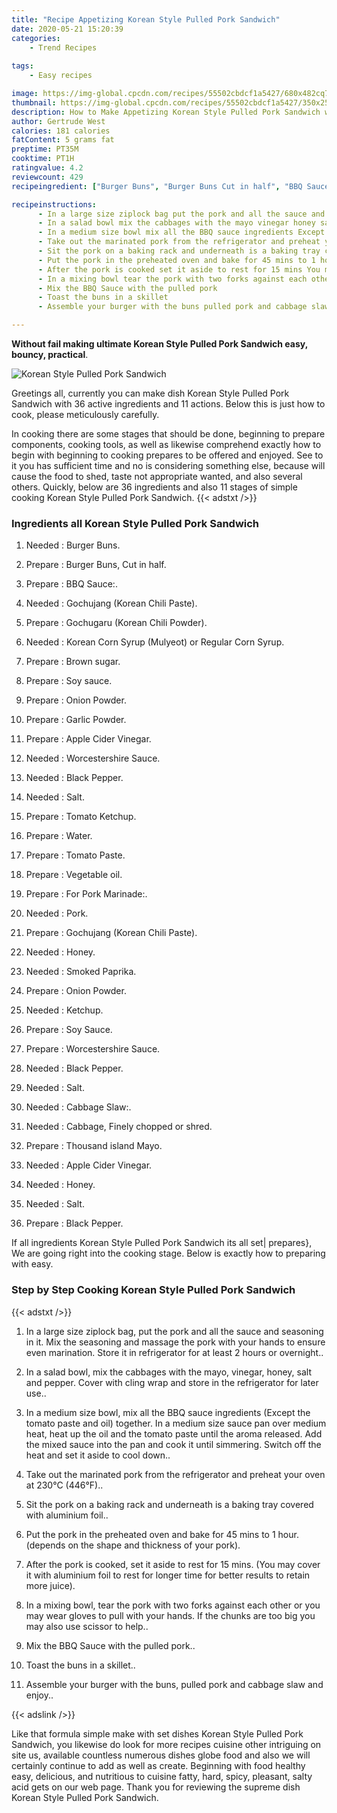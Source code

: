 ```yaml
---
title: "Recipe Appetizing Korean Style Pulled Pork Sandwich"
date: 2020-05-21 15:20:39
categories:
    - Trend Recipes
    
tags:
    - Easy recipes

image: https://img-global.cpcdn.com/recipes/55502cbdcf1a5427/680x482cq70/korean-style-pulled-pork-sandwich-recipe-main-photo.jpg
thumbnail: https://img-global.cpcdn.com/recipes/55502cbdcf1a5427/350x250cq70/korean-style-pulled-pork-sandwich-recipe-main-photo.jpg
description: How to Make Appetizing Korean Style Pulled Pork Sandwich with 36 ingredients and 11 stages of easy cooking.
author: Gertrude West
calories: 181 calories
fatContent: 5 grams fat
preptime: PT35M
cooktime: PT1H
ratingvalue: 4.2
reviewcount: 429
recipeingredient: ["Burger Buns", "Burger Buns Cut in half", "BBQ Sauce", "Gochujang Korean Chili Paste", "Gochugaru Korean Chili Powder", "Korean Corn Syrup Mulyeot or Regular Corn Syrup", "Brown sugar", "Soy sauce", "Onion Powder", "Garlic Powder", "Apple Cider Vinegar", "Worcestershire Sauce", "Black Pepper", "Salt", "Tomato Ketchup", "Water", "Tomato Paste", "Vegetable oil", "For Pork Marinade", "Pork", "Gochujang Korean Chili Paste", "Honey", "Smoked Paprika", "Onion Powder", "Ketchup", "Soy Sauce", "Worcestershire Sauce", "Black Pepper", "Salt", "Cabbage Slaw", "Cabbage Finely chopped or shred", "Thousand island Mayo", "Apple Cider Vinegar", "Honey", "Salt", "Black Pepper"]

recipeinstructions: 
      - In a large size ziplock bag put the pork and all the sauce and seasoning in it Mix the seasoning and massage the pork with your hands to ensure even marination Store it in refrigerator for at least 2 hours or overnight 
      - In a salad bowl mix the cabbages with the mayo vinegar honey salt and pepper Cover with cling wrap and store in the refrigerator for later use 
      - In a medium size bowl mix all the BBQ sauce ingredients Except the tomato paste and oil together In a medium size sauce pan over medium heat heat up the oil and the tomato paste until the aroma released Add the mixed sauce into the pan and cook it until simmering Switch off the heat and set it aside to cool down 
      - Take out the marinated pork from the refrigerator and preheat your oven at 230C 446F 
      - Sit the pork on a baking rack and underneath is a baking tray covered with aluminium foil 
      - Put the pork in the preheated oven and bake for 45 mins to 1 hour depends on the shape and thickness of your pork 
      - After the pork is cooked set it aside to rest for 15 mins You may cover it with aluminium foil to rest for longer time for better results to retain more juice 
      - In a mixing bowl tear the pork with two forks against each other or you may wear gloves to pull with your hands If the chunks are too big you may also use scissor to help 
      - Mix the BBQ Sauce with the pulled pork 
      - Toast the buns in a skillet 
      - Assemble your burger with the buns pulled pork and cabbage slaw and enjoy

---
```




**Without fail making ultimate Korean Style Pulled Pork Sandwich easy, bouncy, practical**. 


![Korean Style Pulled Pork Sandwich](https://img-global.cpcdn.com/recipes/55502cbdcf1a5427/680x482cq70/korean-style-pulled-pork-sandwich-recipe-main-photo.jpg "Korean Style Pulled Pork Sandwich")




Greetings all, currently you can make dish Korean Style Pulled Pork Sandwich with 36 active ingredients and 11 actions. Below this is just how to cook, please meticulously carefully.

In cooking there are some stages that should be done, beginning to prepare components, cooking tools, as well as likewise comprehend exactly how to begin with beginning to cooking prepares to be offered and enjoyed. See to it you has sufficient time and no is considering something else, because will cause the food to shed, taste not appropriate wanted, and also several others. Quickly, below are 36 ingredients and also 11 stages of simple cooking Korean Style Pulled Pork Sandwich.
{{< adstxt />}}

### Ingredients all Korean Style Pulled Pork Sandwich


1. Needed  : Burger Buns.

1. Prepare  : Burger Buns, Cut in half.

1. Prepare  : BBQ Sauce:.

1. Needed  : Gochujang (Korean Chili Paste).

1. Prepare  : Gochugaru (Korean Chili Powder).

1. Needed  : Korean Corn Syrup (Mulyeot) or Regular Corn Syrup.

1. Prepare  : Brown sugar.

1. Prepare  : Soy sauce.

1. Prepare  : Onion Powder.

1. Prepare  : Garlic Powder.

1. Prepare  : Apple Cider Vinegar.

1. Needed  : Worcestershire Sauce.

1. Needed  : Black Pepper.

1. Needed  : Salt.

1. Prepare  : Tomato Ketchup.

1. Prepare  : Water.

1. Prepare  : Tomato Paste.

1. Prepare  : Vegetable oil.

1. Prepare  : For Pork Marinade:.

1. Needed  : Pork.

1. Prepare  : Gochujang (Korean Chili Paste).

1. Needed  : Honey.

1. Needed  : Smoked Paprika.

1. Prepare  : Onion Powder.

1. Needed  : Ketchup.

1. Prepare  : Soy Sauce.

1. Prepare  : Worcestershire Sauce.

1. Needed  : Black Pepper.

1. Needed  : Salt.

1. Needed  : Cabbage Slaw:.

1. Needed  : Cabbage, Finely chopped or shred.

1. Prepare  : Thousand island Mayo.

1. Needed  : Apple Cider Vinegar.

1. Needed  : Honey.

1. Needed  : Salt.

1. Prepare  : Black Pepper.



If all ingredients Korean Style Pulled Pork Sandwich its all set| prepares}, We are going right into the cooking stage. Below is exactly how to preparing with easy.

### Step by Step Cooking Korean Style Pulled Pork Sandwich

{{< adstxt />}}


1. In a large size ziplock bag, put the pork and all the sauce and seasoning in it. Mix the seasoning and massage the pork with your hands to ensure even marination. Store it in refrigerator for at least 2 hours or overnight..



1. In a salad bowl, mix the cabbages with the mayo, vinegar, honey, salt and pepper. Cover with cling wrap and store in the refrigerator for later use..



1. In a medium size bowl, mix all the BBQ sauce ingredients (Except the tomato paste and oil) together. In a medium size sauce pan over medium heat, heat up the oil and the tomato paste until the aroma released. Add the mixed sauce into the pan and cook it until simmering. Switch off the heat and set it aside to cool down..



1. Take out the marinated pork from the refrigerator and preheat your oven at 230°C (446°F)..



1. Sit the pork on a baking rack and underneath is a baking tray covered with aluminium foil..



1. Put the pork in the preheated oven and bake for 45 mins to 1 hour. (depends on the shape and thickness of your pork).



1. After the pork is cooked, set it aside to rest for 15 mins. (You may cover it with aluminium foil to rest for longer time for better results to retain more juice).



1. In a mixing bowl, tear the pork with two forks against each other or you may wear gloves to pull with your hands. If the chunks are too big you may also use scissor to help..



1. Mix the BBQ Sauce with the pulled pork..



1. Toast the buns in a skillet..



1. Assemble your burger with the buns, pulled pork and cabbage slaw and enjoy..





{{< adslink />}}

Like that formula simple make with set dishes Korean Style Pulled Pork Sandwich, you likewise do look for more recipes cuisine other intriguing on site us, available countless numerous dishes globe food and also we will certainly continue to add as well as create. Beginning with food healthy easy, delicious, and nutritious to cuisine fatty, hard, spicy, pleasant, salty acid gets on our web page. Thank you for reviewing the supreme dish Korean Style Pulled Pork Sandwich.
